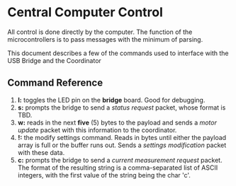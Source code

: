 # Central Computer Control

All control is done directly by the computer. The function of the microcontrollers is to pass messages with the minimum of parsing.

This document describes a few of the commands used to interface with the USB Bridge and the Coordinator

## Command Reference 

 1. **l:** toggles the LED pin on the **bridge** board. Good for debugging.
 2. **s:** prompts the bridge to send a *status request* packet, whose format is TBD.
 3. **w:** reads in the next **five** (5) bytes to the payload and sends a *motor update* packet with this information to the coordinator. 
 4. **!:** the modify settings command. Reads in bytes until either the payload array is full or the buffer runs out. Sends a *settings modification* packet with these data.
 5. **c:** prompts the bridge to send a *current measurement request* packet. The format of the resulting string is a comma-separated list of ASCII integers, with the first value of the string being the char 'c'.
